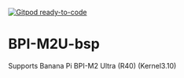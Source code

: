 [![Gitpod ready-to-code](https://img.shields.io/badge/Gitpod-ready--to--code-blue?logo=gitpod)](https://gitpod.io/#https://github.com/keaiwly/bpi_m2u)

# BPI-M2U-bsp
Supports Banana Pi BPI-M2 Ultra (R40) (Kernel3.10)
